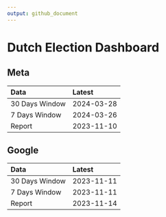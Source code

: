 ```yaml
---
output: github_document
---
```


# Dutch Election Dashboard



## Meta


|Data           |Latest     |
|:--------------|:----------|
|30 Days Window |2024-03-28 |
|7 Days Window  |2024-03-26 |
|Report         |2023-11-10 |

## Google


|Data           |Latest     |
|:--------------|:----------|
|30 Days Window |2023-11-11 |
|7 Days Window  |2023-11-11 |
|Report         |2023-11-14 |
